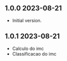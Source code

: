 ## 1.0.0 2023-08-21

- Initial version.

## 1.0.1 2023-08-21

- Calculo do imc
- Classificacao do imc